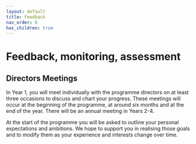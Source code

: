 ```yaml
---
layout: default
title: Feedback
nav_order: 6
has_children: true
---
```


# Feedback, monitoring, assessment

## Directors Meetings

In Year 1, you will meet individually with the programme directors on at least three occasions to discuss and chart your progress. These meetings will occur at the beginning of the programme, at around six months and at the end of the year. There will be an annual meeting in Years 2-4. 

At the start of the programme you will be asked to outline your personal expectations and ambitions. We hope to support you in realising those goals and to modify them as your experience and interests change over time.